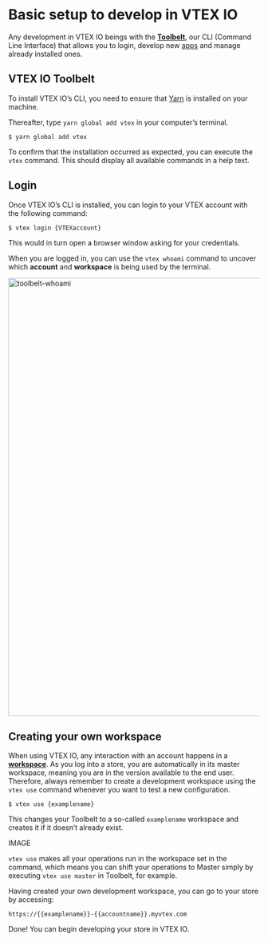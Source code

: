 # Basic setup to develop in VTEX IO

Any development in VTEX IO beings with the [**Toolbelt**](*link*), our CLI (Command Line Interface) that allows you to login, develop new [apps](*link*) and manage already installed ones.

## VTEX IO Toolbelt

To install VTEX IO’s CLI, you need to ensure that [Yarn](https://yarnpkg.com/) is installed on your machine. 

Thereafter, type `yarn global add vtex` in your computer’s terminal.

```
$ yarn global add vtex
```

To confirm that the installation occurred as expected, you can execute the `vtex` command. This should display all available commands in a help text. 

## Login

Once VTEX IO’s CLI is installed, you can login to your VTEX account with the following command: 

```
$ vtex login {VTEXaccount}
```

This would in turn open a browser window asking for your credentials.

When you are logged in, you can use the `vtex whoami` command to uncover which **account** and **workspace** is being used by the terminal. 

<img width="876" alt="toolbelt-whoami" src="https://user-images.githubusercontent.com/52087100/61886028-517e2780-aed5-11e9-9398-b6d2f3909a50.png">

## Creating your own workspace

When using VTEX IO, any interaction with an account happens in a [**workspace**](*link*). As you log into a store, you are automatically in its master workspace, meaning you are in the version available to the end user. Therefore, always remember to create a development workspace using the `vtex use` command whenever you want to test a new configuration. 

```
$ vtex use {examplename}
```

This changes your Toolbelt to a so-called `examplename` workspace and creates it if it doesn’t already exist.

IMAGE

<div class="alert alert-warning">
<code>vtex use</code> makes all your operations run in the workspace set in the command, which means you can shift your operations to Master simply by executing <code>vtex use master</code> in Toolbelt, for example.
</div>

Having created your own development workspace, you can go to your store by accessing:

`https://{{examplename}}-{{accountname}}.myvtex.com`

Done! You can begin developing your store in VTEX IO.
